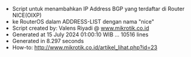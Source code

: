 - Script untuk menambahkan IP Address BGP yang terdaftar di Router NICE(OIXP)
- ke RouterOS dalam ADDRESS-LIST dengan nama "nice"
- Script created by: Valens Riyadi @ www.mikrotik.co.id
- Generated at 15 July 2024 01:00:10 WIB ... 10516 lines
- Generated in 8.297 seconds
- How-to: http://www.mikrotik.co.id/artikel_lihat.php?id=23
